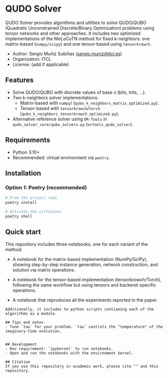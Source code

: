 # QUDO Solver

QUDO Solver provides algorithms and utilities to solve QUDO/QUBO (Quadratic Unconstrained Discrete/Binary Optimization) problems using tensor networks and other approaches. It includes two optimized implementations of the MeLoCoTN method for fixed k-neighbors: one matrix-based (`numpy/scipy`) and one tensor-based using `tensorkrowch`.

- Author: Sergio Muñiz Subiñas (<sergio.muniz@itcl.es>)
- Organization: ITCL
- License: (add if applicable)

## Features
- Solve QUDO/QUBO with discrete values of base `d` (bits, trits, ...).
- Two k-neighbors solver implementations:
  - Matrix-based with `numpy`/ (`qubo_k_neighbors_matrix_optimized.py`).
  - Tensor-based with `tensorkrowch`/`torch` (`qubo_k_neighbors_tensorkrowch_optimized.py`).
- Alternative reference solver using `OR-Tools` in `qudo_solver_core/qubo_solvers.py` (`ortools_qudo_solver`).

## Requirements
- Python 3.10+
- Recommended: virtual environment via `poetry`.


## Installation

### Option 1: Poetry (recommended)
```bash
# From the project root
poetry install

# Activate the virtualenv
poetry shell
```
## Quick start

This repository includes three notebooks, one for each variant of the method:

- A notebook for the matrix-based implementation (NumPy/SciPy), showing step-by-step instance generation, network construction, and solution via matrix operations.

- A notebook for the tensor-based implementation (tensorkrowch/Torch), following the same workflow but using tensors and backend-specific operations.

- A notebook that reproduces all the experiments reported in the paper.
```
Additionally, it includes to python scripts contianing each of the algorithms as a module.

## Tips and notes
- Tune `tau` for your problem. `tau` controls the "temperature" of the imaginary-time evolution.


## Development
- Dev requirement: `ipykernel` to run notebooks.
- Open and run the notebooks with the environment kernel.

## Citation
If you use this repository in academic work, please cite "" and this repository.
